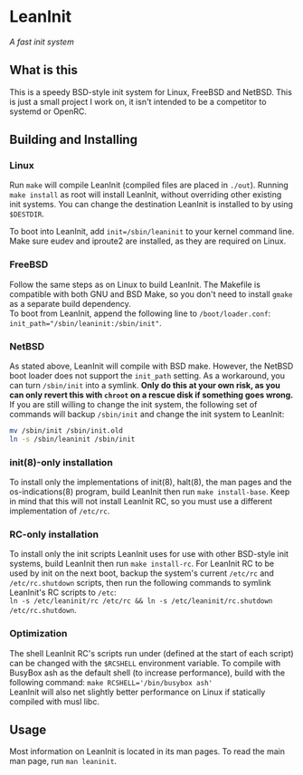 LeanInit
========
_A fast init system_

## What is this
This is a speedy BSD-style init system for Linux, FreeBSD and NetBSD.
This is just a small project I work on, it isn't intended to be a competitor to systemd or OpenRC.

## Building and Installing
### Linux
Run `make` will compile LeanInit (compiled files are placed in `./out`).
Running `make install` as root will install LeanInit, without overriding other existing init systems.
You can change the destination LeanInit is installed to by using `$DESTDIR`.

To boot into LeanInit, add `init=/sbin/leaninit` to your kernel command line.
Make sure eudev and iproute2 are installed, as they are required on Linux.

### FreeBSD
Follow the same steps as on Linux to build LeanInit.
The Makefile is compatible with both GNU and BSD Make, so you don't need to install `gmake` as a separate build dependency.  
To boot from LeanInit, append the following line to `/boot/loader.conf`: `init_path="/sbin/leaninit:/sbin/init"`.  

### NetBSD
As stated above, LeanInit will compile with BSD make.
However, the NetBSD boot loader does not support the `init_path` setting.
As a workaround, you can turn `/sbin/init` into a symlink.
**Only do this at your own risk, as you can only revert this with `chroot` on a rescue disk if something goes wrong.**
If you are still willing to change the init system, the following set of commands will backup `/sbin/init` and change the init system to LeanInit:  
```sh
mv /sbin/init /sbin/init.old
ln -s /sbin/leaninit /sbin/init
```

### init(8)-only installation
To install only the implementations of init(8), halt(8), the man pages and the os-indications(8) program,
build LeanInit then run `make install-base`.
Keep in mind that this will not install LeanInit RC, so you must use a different implementation of `/etc/rc`.

### RC-only installation
To install only the init scripts LeanInit uses for use with other BSD-style init systems,
build LeanInit then run `make install-rc`.
For LeanInit RC to be used by init on the next boot, backup the system's current `/etc/rc`
and `/etc/rc.shutdown` scripts, then run the following commands to symlink LeanInit's RC scripts to `/etc`:  
`ln -s /etc/leaninit/rc /etc/rc && ln -s /etc/leaninit/rc.shutdown /etc/rc.shutdown`.

### Optimization
The shell LeanInit RC's scripts run under (defined at the start of each script) can be changed with the `$RCSHELL` environment variable.
To compile with BusyBox ash as the default shell (to increase performance), build with the following command:
`make RCSHELL='/bin/busybox ash'`  
LeanInit will also net slightly better performance on Linux if statically compiled with musl libc.

## Usage
Most information on LeanInit is located in its man pages.
To read the main man page, run `man leaninit`.
